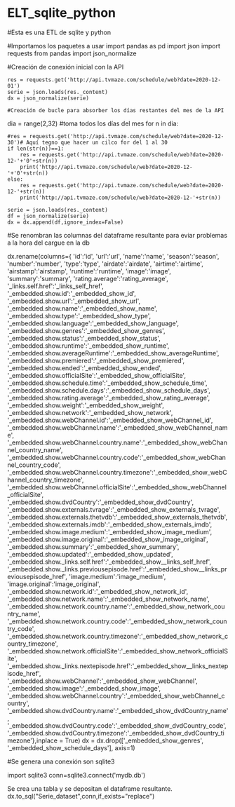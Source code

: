# ELT_sqlite_python
#Esta es una ETL de sqlite y python

#Importamos los paquetes a usar
    import pandas as pd
    import json
    import requests
    from pandas import json_normalize

#Creación de conexión inicial con la API

    res = requests.get('http://api.tvmaze.com/schedule/web?date=2020-12-01')
    serie = json.loads(res._content)
    dx = json_normalize(serie)

    #Creación de bucle para absorber los días restantes del mes de la API

dia = range(2,32) #toma todos los días del mes
for n in dia:
    

    #res = requests.get('http://api.tvmaze.com/schedule/web?date=2020-12-30')# Aquí tegno que hacer un cilco for del 1 al 30
    if len(str(n))==1:
        res = requests.get('http://api.tvmaze.com/schedule/web?date=2020-12-'+'0'+str(n))
        print('http://api.tvmaze.com/schedule/web?date=2020-12-'+'0'+str(n))
    else:
        res = requests.get('http://api.tvmaze.com/schedule/web?date=2020-12-'+str(n))
        print('http://api.tvmaze.com/schedule/web?date=2020-12-'+str(n))

    serie = json.loads(res._content) 
    df = json_normalize(serie)
    dx = dx.append(df,ignore_index=False)
    
#Se renombran las columnas del dataframe resultante para eviar problemas a la hora del cargue en la db

dx.rename(columns={
'id':'id',
'url':'url',
'name':'name',
'season':'season',
'number':'number',
'type':'type',
'airdate':'airdate',
'airtime':'airtime',
'airstamp':'airstamp',
'runtime':'runtime',
'image':'image',
'summary':'summary',
'rating.average':'rating_average',
'_links.self.href':'_links_self_href',
'_embedded.show.id':'_embedded_show_id',
'_embedded.show.url':'_embedded_show_url',
'_embedded.show.name':'_embedded_show_name',
'_embedded.show.type':'_embedded_show_type',
'_embedded.show.language':'_embedded_show_language',
'_embedded.show.genres':'_embedded_show_genres',
'_embedded.show.status':'_embedded_show_status',
'_embedded.show.runtime':'_embedded_show_runtime',
'_embedded.show.averageRuntime':'_embedded_show_averageRuntime',
'_embedded.show.premiered':'_embedded_show_premiered',
'_embedded.show.ended':'_embedded_show_ended',
'_embedded.show.officialSite':'_embedded_show_officialSite',
'_embedded.show.schedule.time':'_embedded_show_schedule_time',
'_embedded.show.schedule.days':'_embedded_show_schedule_days',
'_embedded.show.rating.average':'_embedded_show_rating_average',
'_embedded.show.weight':'_embedded_show_weight',
'_embedded.show.network':'_embedded_show_network',
'_embedded.show.webChannel.id':'_embedded_show_webChannel_id',
'_embedded.show.webChannel.name':'_embedded_show_webChannel_name',
'_embedded.show.webChannel.country.name':'_embedded_show_webChannel_country_name',
'_embedded.show.webChannel.country.code':'_embedded_show_webChannel_country_code',
'_embedded.show.webChannel.country.timezone':'_embedded_show_webChannel_country_timezone',
'_embedded.show.webChannel.officialSite':'_embedded_show_webChannel_officialSite',
'_embedded.show.dvdCountry':'_embedded_show_dvdCountry',
'_embedded.show.externals.tvrage':'_embedded_show_externals_tvrage',
'_embedded.show.externals.thetvdb':'_embedded_show_externals_thetvdb',
'_embedded.show.externals.imdb':'_embedded_show_externals_imdb',
'_embedded.show.image.medium':'_embedded_show_image_medium',
'_embedded.show.image.original':'_embedded_show_image_original',
'_embedded.show.summary':'_embedded_show_summary',
'_embedded.show.updated':'_embedded_show_updated',
'_embedded.show._links.self.href':'_embedded_show__links_self_href',
'_embedded.show._links.previousepisode.href':'_embedded_show__links_previousepisode_href',
'image.medium':'image_medium',
'image.original':'image_original',
'_embedded.show.network.id':'_embedded_show_network_id',
'_embedded.show.network.name':'_embedded_show_network_name',
'_embedded.show.network.country.name':'_embedded_show_network_country_name',
'_embedded.show.network.country.code':'_embedded_show_network_country_code',
'_embedded.show.network.country.timezone':'_embedded_show_network_country_timezone',
'_embedded.show.network.officialSite':'_embedded_show_network_officialSite',
'_embedded.show._links.nextepisode.href':'_embedded_show__links_nextepisode_href',
'_embedded.show.webChannel':'_embedded_show_webChannel',
'_embedded.show.image':'_embedded_show_image',
'_embedded.show.webChannel.country':'_embedded_show_webChannel_country',
'_embedded.show.dvdCountry.name':'_embedded_show_dvdCountry_name',
'_embedded.show.dvdCountry.code':'_embedded_show_dvdCountry_code',
'_embedded.show.dvdCountry.timezone':'_embedded_show_dvdCountry_timezone'},inplace = True)
dx = dx.drop(['_embedded_show_genres', '_embedded_show_schedule_days'], axis=1)

#Se genera una conexión son sqlite3

import sqlite3
conn=sqlite3.connect('mydb.db')

Se crea una tabla y se depositan el dataframe resultante.
dx.to_sql("Serie_dataset",conn,if_exists="replace")
